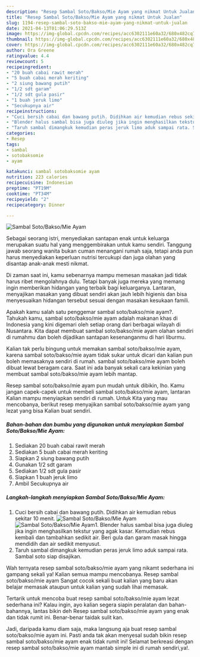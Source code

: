 ```yaml
---
description: "Resep Sambal Soto/Bakso/Mie Ayam yang nikmat Untuk Jualan"
title: "Resep Sambal Soto/Bakso/Mie Ayam yang nikmat Untuk Jualan"
slug: 1194-resep-sambal-soto-bakso-mie-ayam-yang-nikmat-untuk-jualan
date: 2021-04-13T01:06:29.513Z
image: https://img-global.cpcdn.com/recipes/acc6302111e60a32/680x482cq70/sambal-sotobaksomie-ayam-foto-resep-utama.jpg
thumbnail: https://img-global.cpcdn.com/recipes/acc6302111e60a32/680x482cq70/sambal-sotobaksomie-ayam-foto-resep-utama.jpg
cover: https://img-global.cpcdn.com/recipes/acc6302111e60a32/680x482cq70/sambal-sotobaksomie-ayam-foto-resep-utama.jpg
author: Ora Greene
ratingvalue: 4.4
reviewcount: 5
recipeingredient:
- "20 buah cabai rawit merah"
- "5 buah cabai merah keriting"
- "2 siung bawang putih"
- "1/2 sdt garam"
- "1/2 sdt gula pasir"
- "1 buah jeruk limo"
- "Secukupnya air"
recipeinstructions:
- "Cuci bersih cabai dan bawang putih. Didihkan air kemudian rebus sekitar 10 menit."
- "Blender halus sambal bisa juga diuleg jika ingin menghasilkan tekstur yang agak kasar. Kemudian rebus kembali dan tambahkan sedikit air. Beri gula dan garam masak hingga mendidih dan air sedikit menyusut."
- "Taruh sambal dimangkuk kemudian peras jeruk limo aduk sampai rata. Sambal soto siap disajikan."
categories:
- Resep
tags:
- sambal
- sotobaksomie
- ayam

katakunci: sambal sotobaksomie ayam 
nutrition: 223 calories
recipecuisine: Indonesian
preptime: "PT19M"
cooktime: "PT34M"
recipeyield: "2"
recipecategory: Dinner

---
```



![Sambal Soto/Bakso/Mie Ayam](https://img-global.cpcdn.com/recipes/acc6302111e60a32/680x482cq70/sambal-sotobaksomie-ayam-foto-resep-utama.jpg)

Sebagai seorang istri, menyediakan santapan enak untuk keluarga merupakan suatu hal yang menggembirakan untuk kamu sendiri. Tanggung jawab seorang  wanita bukan cuman menangani rumah saja, tetapi anda pun harus menyediakan keperluan nutrisi tercukupi dan juga olahan yang disantap anak-anak mesti nikmat.

Di zaman  saat ini, kamu sebenarnya mampu memesan masakan jadi tidak harus ribet mengolahnya dulu. Tetapi banyak juga mereka yang memang ingin memberikan hidangan yang terbaik bagi keluarganya. Lantaran, menyajikan masakan yang dibuat sendiri akan jauh lebih higienis dan bisa menyesuaikan hidangan tersebut sesuai dengan masakan kesukaan famili. 



Apakah kamu salah satu penggemar sambal soto/bakso/mie ayam?. Tahukah kamu, sambal soto/bakso/mie ayam adalah makanan khas di Indonesia yang kini digemari oleh setiap orang dari berbagai wilayah di Nusantara. Kita dapat membuat sambal soto/bakso/mie ayam olahan sendiri di rumahmu dan boleh dijadikan santapan kesenanganmu di hari liburmu.

Kalian tak perlu bingung untuk memakan sambal soto/bakso/mie ayam, karena sambal soto/bakso/mie ayam tidak sukar untuk dicari dan kalian pun boleh memasaknya sendiri di rumah. sambal soto/bakso/mie ayam boleh dibuat lewat beragam cara. Saat ini ada banyak sekali cara kekinian yang membuat sambal soto/bakso/mie ayam lebih mantap.

Resep sambal soto/bakso/mie ayam pun mudah untuk dibikin, lho. Kamu jangan capek-capek untuk membeli sambal soto/bakso/mie ayam, lantaran Kalian mampu menyiapkan sendiri di rumah. Untuk Kita yang mau mencobanya, berikut resep menyajikan sambal soto/bakso/mie ayam yang lezat yang bisa Kalian buat sendiri.

<!--inarticleads1-->

##### Bahan-bahan dan bumbu yang digunakan untuk menyiapkan Sambal Soto/Bakso/Mie Ayam:

1. Sediakan 20 buah cabai rawit merah
1. Sediakan 5 buah cabai merah keriting
1. Siapkan 2 siung bawang putih
1. Gunakan 1/2 sdt garam
1. Sediakan 1/2 sdt gula pasir
1. Siapkan 1 buah jeruk limo
1. Ambil Secukupnya air




<!--inarticleads2-->

##### Langkah-langkah menyiapkan Sambal Soto/Bakso/Mie Ayam:

1. Cuci bersih cabai dan bawang putih. Didihkan air kemudian rebus sekitar 10 menit.
<img src="https://img-global.cpcdn.com/steps/e0f45a35bc85b1d2/160x128cq70/sambal-sotobaksomie-ayam-langkah-memasak-1-foto.jpg" alt="Sambal Soto/Bakso/Mie Ayam"><img src="https://img-global.cpcdn.com/steps/c480d761f03c565a/160x128cq70/sambal-sotobaksomie-ayam-langkah-memasak-1-foto.jpg" alt="Sambal Soto/Bakso/Mie Ayam">1. Blender halus sambal bisa juga diuleg jika ingin menghasilkan tekstur yang agak kasar. Kemudian rebus kembali dan tambahkan sedikit air. Beri gula dan garam masak hingga mendidih dan air sedikit menyusut.
1. Taruh sambal dimangkuk kemudian peras jeruk limo aduk sampai rata. Sambal soto siap disajikan.




Wah ternyata resep sambal soto/bakso/mie ayam yang nikamt sederhana ini gampang sekali ya! Kalian semua mampu mencobanya. Resep sambal soto/bakso/mie ayam Sangat cocok sekali buat kalian yang baru akan belajar memasak ataupun untuk kalian yang sudah lihai memasak.

Tertarik untuk mencoba buat resep sambal soto/bakso/mie ayam lezat sederhana ini? Kalau ingin, ayo kalian segera siapin peralatan dan bahan-bahannya, lantas bikin deh Resep sambal soto/bakso/mie ayam yang enak dan tidak rumit ini. Benar-benar taidak sulit kan. 

Jadi, daripada kamu diam saja, maka langsung aja buat resep sambal soto/bakso/mie ayam ini. Pasti anda tak akan menyesal sudah bikin resep sambal soto/bakso/mie ayam enak tidak rumit ini! Selamat berkreasi dengan resep sambal soto/bakso/mie ayam mantab simple ini di rumah sendiri,ya!.

